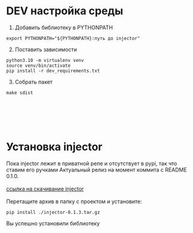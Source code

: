 # DEV настройка среды

1. Добавить библиотеку в PYTHONPATH
```
export PYTHONPATH="${PYTHONPATH}:путь до injector"
```
2. Поставить зависимости
```
python3.10 -m virtualenv venv
source venv/bin/activate
pip install -r dev_requirements.txt
```
3. Собрать пакет 
```
make sdist
```

</br>
</br>
</br>
</br>

# Установка injector
Пока injector лежит в приватной репе и отсутствует в pypi, так что ставим его ручками
Актуальный релиз на момент коммита с README 0.1.0.
</br>
</br>
[ссылка на скачивание injector](https://github.com/0nliner/injector/archive/refs/tags/0.1.0.tar.gz)
</br></br>
Перетащите архив в папку с проектом и установите:

```
pip install ./injector-0.1.3.tar.gz
```

Вы успешно установили библиотеку
</br>
</br>
